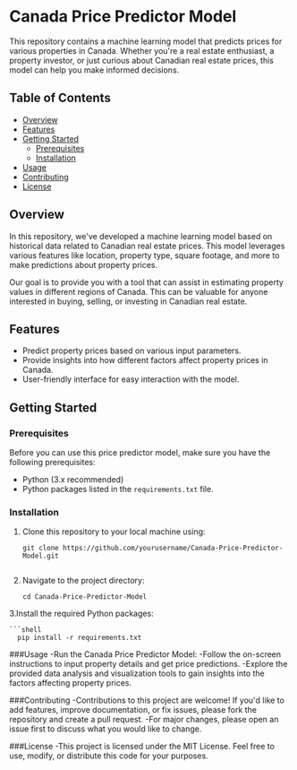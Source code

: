 # Canada Price Predictor Model

This repository contains a machine learning model that predicts prices for various properties in Canada. Whether you're a real estate enthusiast, a property investor, or just curious about Canadian real estate prices, this model can help you make informed decisions.

## Table of Contents
- [Overview](#overview)
- [Features](#features)
- [Getting Started](#getting-started)
  - [Prerequisites](#prerequisites)
  - [Installation](#installation)
- [Usage](#usage)
- [Contributing](#contributing)
- [License](#license)

## Overview

In this repository, we've developed a machine learning model based on historical data related to Canadian real estate prices. This model leverages various features like location, property type, square footage, and more to make predictions about property prices.

Our goal is to provide you with a tool that can assist in estimating property values in different regions of Canada. This can be valuable for anyone interested in buying, selling, or investing in Canadian real estate.

## Features

- Predict property prices based on various input parameters.
- Provide insights into how different factors affect property prices in Canada.
- User-friendly interface for easy interaction with the model.

## Getting Started

### Prerequisites

Before you can use this price predictor model, make sure you have the following prerequisites:

- Python (3.x recommended)
- Python packages listed in the `requirements.txt` file.

### Installation

1. Clone this repository to your local machine using:

   ```shell
   git clone https://github.com/yourusername/Canada-Price-Predictor-Model.git


2. Navigate to the project directory:

   ```shell
   cd Canada-Price-Predictor-Model

3.Install the required Python packages:

    ```shell
      pip install -r requirements.txt


###Usage
-Run the Canada Price Predictor Model:
-Follow the on-screen instructions to input property details and get price predictions.
-Explore the provided data analysis and visualization tools to gain insights into the factors affecting property prices.



###Contributing
-Contributions to this project are welcome! If you'd like to add features, improve documentation, or fix issues, please fork the repository and create a pull request.
-For major changes, please open an issue first to discuss what you would like to change.


###License
-This project is licensed under the MIT License. Feel free to use, modify, or distribute this code for your purposes.
